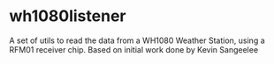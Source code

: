 wh1080listener
==============

A set of utils to read the data from a WH1080 Weather Station, using a RFM01 receiver chip. Based on initial work done by Kevin Sangeelee